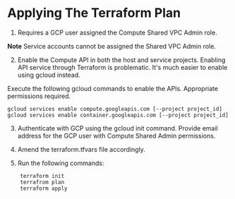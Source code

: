 # Applying The Terraform Plan
1. Requires a GCP user assigned the Compute Shared VPC Admin role.  

**Note** Service accounts cannot be assigned the Shared VPC Admin role.

2. Enable the Compute API in both the host and service projects.  Enabling API service through Terraform is problematic. It's much easier to enable using gcloud instead.

Execute the following gcloud commands to enable the APIs. Appropriate permissions required.

```
gcloud services enable compute.googleapis.com [--project project_id]
gcloud services enable container.googleapis.com [--project project_id]
```

3. Authenticate with GCP using the gcloud init command. Provide email address for the GCP user with Compute Shared Admin permissions.

4. Amend the terraform.tfvars file accordingly.

5. Run the following commands:

```
    terraform init
    terrafrom plan
    terraform apply
```
